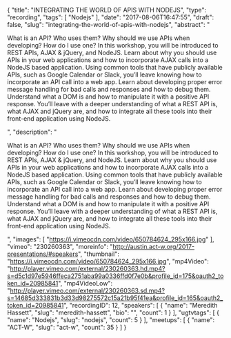 {
  "title": "INTEGRATING THE WORLD OF APIS WITH NODEJS",
  "type": "recording",
  "tags": [
    "Nodejs"
  ],
  "date": "2017-08-06T16:47:55",
  "draft": false,
  "slug": "integrating-the-world-of-apis-with-nodejs",
  "abstract": "<p>What is an API? Who uses them? Why should we use APIs when developing? How do I use one? In this workshop, you will be introduced to REST APIs, AJAX & jQuery, and NodeJS. Learn about why you should use APIs in your web applications and how to incorporate AJAX calls into a NodeJS based application. Using common tools that have publicly available APIs, such as Google Calendar or Slack, you’ll leave knowing how to incorporate an API call into a web app. Learn about developing proper error message handling for bad calls and responses and how to debug them. Understand what a DOM is and how to manipulate it with a positive API response. You’ll leave with a deeper understanding of what a REST API is, what AJAX and jQuery are, and how to integrate all these tools into their front-end application using NodeJS.</p>",
  "description": "<p>What is an API? Who uses them? Why should we use APIs when developing? How do I use one? In this workshop, you will be introduced to REST APIs, AJAX & jQuery, and NodeJS. Learn about why you should use APIs in your web applications and how to incorporate AJAX calls into a NodeJS based application. Using common tools that have publicly available APIs, such as Google Calendar or Slack, you’ll leave knowing how to incorporate an API call into a web app. Learn about developing proper error message handling for bad calls and responses and how to debug them. Understand what a DOM is and how to manipulate it with a positive API response. You’ll leave with a deeper understanding of what a REST API is, what AJAX and jQuery are, and how to integrate all these tools into their front-end application using NodeJS.</p>",
  "images": [
    "https://i.vimeocdn.com/video/650784624_295x166.jpg"
  ],
  "vimeo": "230260363",
  "moreinfo": "http://austin.act-w.org/2017-presentations/#speakers",
  "thumbnail": "https://i.vimeocdn.com/video/650784624_295x166.jpg",
  "mp4Video": "http://player.vimeo.com/external/230260363.hd.mp4?s=d5c1d97e5946ffeca2751aba99a0336ffd0f7e0b&profile_id=175&oauth2_token_id=20985841",
  "mp4VideoLow": "http://player.vimeo.com/external/230260363.sd.mp4?s=14685d333831b3d33d98275572c15a21b95f41ea&profile_id=165&oauth2_token_id=20985841",
  "recordingID": 12,
  "speakers": [
    {
      "name": "Meredith Hassett",
      "slug": "meredith-hassett",
      "bio": "",
      "count": 1
    }
  ],
  "ugtvtags": [
    {
      "name": "Nodejs",
      "slug": "nodejs",
      "count": 5
    }
  ],
  "meetups": [
    {
      "name": "ACT-W",
      "slug": "act-w",
      "count": 35
    }
  ]
}